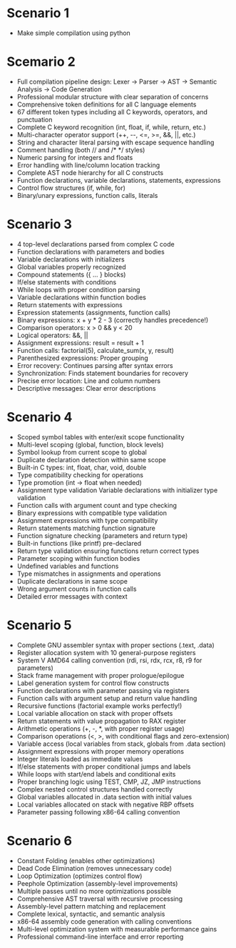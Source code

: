 # Scenario 1

- Make simple compilation using python

# Scemario 2

- Full compilation pipeline design: Lexer → Parser → AST → Semantic Analysis → Code Generation
- Professional modular structure with clear separation of concerns
- Comprehensive token definitions for all C language elements
- 67 different token types including all C keywords, operators, and punctuation
- Complete C keyword recognition (int, float, if, while, return, etc.)
- Multi-character operator support (++, --, <=, >=, &&, ||, etc.)
- String and character literal parsing with escape sequence handling
- Comment handling (both // and /* */ styles)
- Numeric parsing for integers and floats
- Error handling with line/column location tracking
- Complete AST node hierarchy for all C constructs
- Function declarations, variable declarations, statements, expressions
- Control flow structures (if, while, for)
- Binary/unary expressions, function calls, literals

# Scenario 3

- 4 top-level declarations parsed from complex C code
- Function declarations with parameters and bodies
- Variable declarations with initializers
- Global variables properly recognized
- Compound statements ({ ... } blocks)
- If/else statements with conditions
- While loops with proper condition parsing
- Variable declarations within function bodies
- Return statements with expressions
- Expression statements (assignments, function calls)
- Binary expressions: x + y * 2 - 3 (correctly handles precedence!)
- Comparison operators: x > 0 && y < 20
- Logical operators: &&, ||
- Assignment expressions: result = result + 1
- Function calls: factorial(5), calculate_sum(x, y, result)
- Parenthesized expressions: Proper grouping
- Error recovery: Continues parsing after syntax errors
- Synchronization: Finds statement boundaries for recovery
- Precise error location: Line and column numbers
- Descriptive messages: Clear error descriptions

# Scenario 4

- Scoped symbol tables with enter/exit scope functionality
- Multi-level scoping (global, function, block levels)
- Symbol lookup from current scope to global
- Duplicate declaration detection within same scope
- Built-in C types: int, float, char, void, double
- Type compatibility checking for operations
- Type promotion (int → float when needed)
- Assignment type validation
 Variable declarations with initializer type validation
- Function calls with argument count and type checking
- Binary expressions with compatible type validation
- Assignment expressions with type compatibility
- Return statements matching function signature
- Function signature checking (parameters and return type)
- Built-in functions (like printf) pre-declared
- Return type validation ensuring functions return correct types
- Parameter scoping within function bodies
- Undefined variables and functions
- Type mismatches in assignments and operations
- Duplicate declarations in same scope
- Wrong argument counts in function calls
- Detailed error messages with context

# Scenario 5

- Complete GNU assembler syntax with proper sections (.text, .data)
- Register allocation system with 10 general-purpose registers
- System V AMD64 calling convention (rdi, rsi, rdx, rcx, r8, r9 for parameters)
- Stack frame management with proper prologue/epilogue
- Label generation system for control flow constructs
- Function declarations with parameter passing via registers
- Function calls with argument setup and return value handling
- Recursive functions (factorial example works perfectly!)
- Local variable allocation on stack with proper offsets
- Return statements with value propagation to RAX register
- Arithmetic operations (+, -, *, with proper register usage)
- Comparison operations (<, >, with conditional flags and zero-extension)
- Variable access (local variables from stack, globals from .data section)
- Assignment expressions with proper memory operations
- Integer literals loaded as immediate values
- If/else statements with proper conditional jumps and labels
- While loops with start/end labels and conditional exits
- Proper branching logic using TEST, CMP, JZ, JMP instructions
- Complex nested control structures handled correctly
- Global variables allocated in .data section with initial values
- Local variables allocated on stack with negative RBP offsets
- Parameter passing following x86-64 calling convention

# Scenario 6

- Constant Folding (enables other optimizations)
- Dead Code Elimination (removes unnecessary code)
- Loop Optimization (optimizes control flow)
- Peephole Optimization (assembly-level improvements)
- Multiple passes until no more optimizations possible
- Comprehensive AST traversal with recursive processing
- Assembly-level pattern matching and replacement
- Complete lexical, syntactic, and semantic analysis
- x86-64 assembly code generation with calling conventions
- Multi-level optimization system with measurable performance gains
- Professional command-line interface and error reporting

